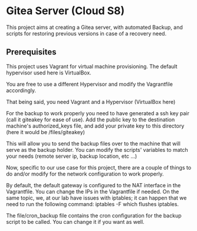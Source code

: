 
# Gitea Server (Cloud S8)

This project aims at creating a Gitea server, with automated Backup, and scripts for restoring previous versions in case of a recovery need.


## Prerequisites

This project uses Vagrant for virtual machine provisioning.
The default hypervisor used here is VirtualBox.

You are free to use a different Hypervisor and modify the Vagrantfile accordingly.

That being said, you need Vagrant and a Hypervisor (VirtualBox here)

For  the backup to work properly you need to have generated a ssh key pair (call it giteakey for ease of use).
Add the public key to the destination machine's authorized_keys file, and add your private key to this directory (here it would be /files/giteakey)

This will allow you to send the backup files over to the machine that will serve as the backup holder.
You can modify the scripts' variables to match your needs (remote server ip, backup location, etc ...)

Now, specific to our use case for this project, there are a couple of things to do and/or modify for the network configuration to work properly.

By default, the default gateway is configured to the NAT interface in the Vagrantfile.
You can change the IPs in the Vagrantfile if needed.
On the same topic, we, at our lab have issues with iptables;
it can happen that we need to run the following command:
iptables -F
which flushes iptables.

The file/cron_backup file contains the cron configuration for the backup script to be called. You can change it if you want as well.




